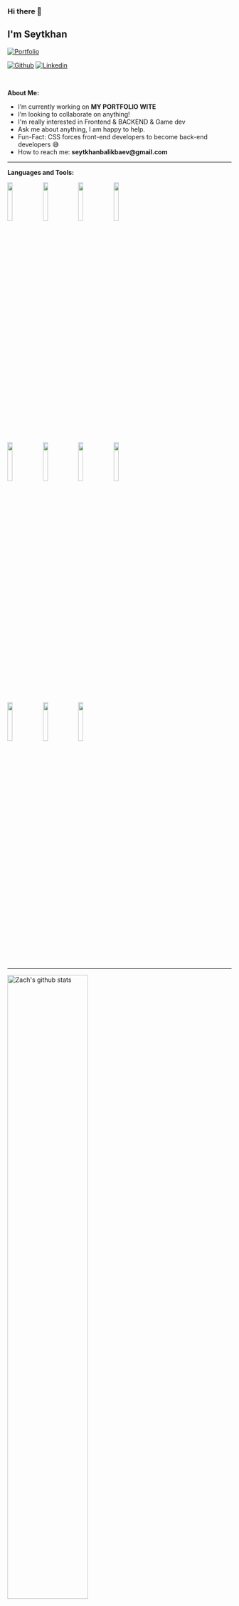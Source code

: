 ### Hi there 👋
## I'm Seytkhan

<!-- Your badges
You can use the website to generate badges: https://shields.io/
-->
[![Portfolio](https://img.shields.io/badge/-Portfolio-red?style=flat&logo=appveyor&logoColor=white)](https://zachayers.io)
<!-- github and linkedin is done! complete web site when you have one -->
[![Github](https://img.shields.io/badge/-Github-000?style=flat&logo=Github&logoColor=white)](https://github.com/SeytkhanB)
[![Linkedin](https://img.shields.io/badge/-LinkedIn-blue?style=flat&logo=Linkedin&logoColor=white)](https://www.linkedin.com/in/seytkhan-balikbaev-45341422b/)

&nbsp;

<!-- Talking about you -->
**About Me:**

- I’m currently working on **MY PORTFOLIO WITE**
- I’m looking to collaborate on anything!
- I'm really interested in Frontend & BACKEND & Game dev
- Ask me about anything, I am happy to help.
- Fun-Fact: CSS forces front-end developers to become back-end developers 😅
- How to reach me: __seytkhanbalikbaev@gmail.com__

---

**Languages and Tools:**

<p>
  <code><img width="15%" src="https://www.vectorlogo.zone/logos/javascript/javascript-ar21.svg"></code>
  <code><img width="15%" src="https://www.vectorlogo.zone/logos/typescriptlang/typescriptlang-ar21.svg"></code>
  <code><img width="15%" src="https://www.vectorlogo.zone/logos/reactjs/reactjs-ar21.svg"></code>
  <code><img width="15%" src="https://www.vectorlogo.zone/logos/getbootstrap/getbootstrap-ar21.svg"></code>
  <br />
  <code><img width="15%" src="https://www.vectorlogo.zone/logos/nodejs/nodejs-ar21.svg"></code>
  <code><img width="15%" src="https://www.vectorlogo.zone/logos/expressjs/expressjs-ar21.svg"></code>
  <code><img width="15%" src="https://www.vectorlogo.zone/logos/mongodb/mongodb-ar21.svg"></code>
  <code><img width="15%" src="https://www.vectorlogo.zone/logos/git-scm/git-scm-ar21.svg"></code>
  <br />
  <code><img width="15%" src="https://www.vectorlogo.zone/logos/npmjs/npmjs-ar21.svg"></code>
  <code><img width="15%" src="https://www.vectorlogo.zone/logos/yarnpkg/yarnpkg-ar21.svg"></code>
  <code><img width="15%" src="https://www.vectorlogo.zone/logos/js_webpack/js_webpack-ar21.svg"></code>
</p>

---

<a href="https://github.com/SeytkhanB">
   <img width="60%" alt="Zach's github stats" src="https://github-readme-stats.vercel.app/api?username=SeytkhanB&show_icons=true&hide_border=true" />
</a>

-----
Credits: [zjayers](https://github.com/SeytkhanB)

Last Edited on: 09/12/2022
